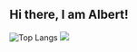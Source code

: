 ## Hi there, I am Albert!

![Top Langs](https://github-readme-stats.vercel.app/api/top-langs/?username=Wangtk311&theme=dracular&title_color=55BBEE&text_color=445566&layout=compact&card_width=410) <img src="https://github-readme-stats.vercel.app/api?username=Wangtk311&show_icons=true&theme=dracular&title_color=55BBEE&text_color=445566&icon_color=55BBEE&rank_icon=percentile&hide=issues&line_height=24&card_width=410">

